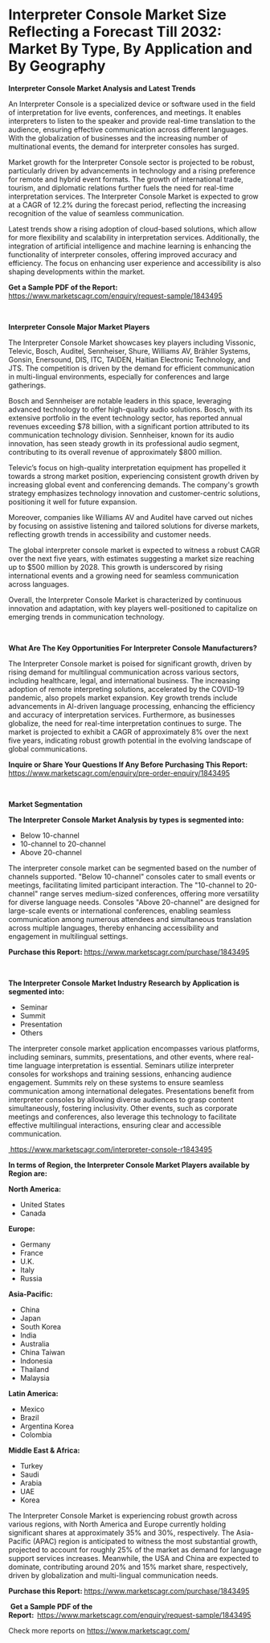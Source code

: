 <p><h1>Interpreter Console Market Size Reflecting a Forecast Till 2032: Market By Type, By Application and By Geography</h1></p><p><strong>Interpreter Console Market Analysis and Latest Trends</strong></p>
<p><p>An Interpreter Console is a specialized device or software used in the field of interpretation for live events, conferences, and meetings. It enables interpreters to listen to the speaker and provide real-time translation to the audience, ensuring effective communication across different languages. With the globalization of businesses and the increasing number of multinational events, the demand for interpreter consoles has surged.</p><p>Market growth for the Interpreter Console sector is projected to be robust, particularly driven by advancements in technology and a rising preference for remote and hybrid event formats. The growth of international trade, tourism, and diplomatic relations further fuels the need for real-time interpretation services. The Interpreter Console Market is expected to grow at a CAGR of 12.2% during the forecast period, reflecting the increasing recognition of the value of seamless communication.</p><p>Latest trends show a rising adoption of cloud-based solutions, which allow for more flexibility and scalability in interpretation services. Additionally, the integration of artificial intelligence and machine learning is enhancing the functionality of interpreter consoles, offering improved accuracy and efficiency. The focus on enhancing user experience and accessibility is also shaping developments within the market.</p></p>
<p><strong>Get a Sample PDF of the Report:&nbsp;</strong> <a href="https://www.marketscagr.com/enquiry/request-sample/1843495?utm_campaign=2454&utm_medium=2&utm_source=Github&utm_content=ia&utm_term=10042025&utm_id=interpreter-console">https://www.marketscagr.com/enquiry/request-sample/1843495</a></p>
<p>&nbsp;</p>
<p><strong>Interpreter Console Major Market Players</strong></p>
<p><p>The Interpreter Console Market showcases key players including Vissonic, Televic, Bosch, Auditel, Sennheiser, Shure, Williams AV, Brähler Systems, Gonsin, Enersound, DIS, ITC, TAIDEN, Haitian Electronic Technology, and JTS. The competition is driven by the demand for efficient communication in multi-lingual environments, especially for conferences and large gatherings.</p><p>Bosch and Sennheiser are notable leaders in this space, leveraging advanced technology to offer high-quality audio solutions. Bosch, with its extensive portfolio in the event technology sector, has reported annual revenues exceeding $78 billion, with a significant portion attributed to its communication technology division. Sennheiser, known for its audio innovation, has seen steady growth in its professional audio segment, contributing to its overall revenue of approximately $800 million.</p><p>Televic’s focus on high-quality interpretation equipment has propelled it towards a strong market position, experiencing consistent growth driven by increasing global event and conferencing demands. The company's growth strategy emphasizes technology innovation and customer-centric solutions, positioning it well for future expansion.</p><p>Moreover, companies like Williams AV and Auditel have carved out niches by focusing on assistive listening and tailored solutions for diverse markets, reflecting growth trends in accessibility and customer needs. </p><p>The global interpreter console market is expected to witness a robust CAGR over the next five years, with estimates suggesting a market size reaching up to $500 million by 2028. This growth is underscored by rising international events and a growing need for seamless communication across languages.</p><p>Overall, the Interpreter Console Market is characterized by continuous innovation and adaptation, with key players well-positioned to capitalize on emerging trends in communication technology.</p></p>
<p>&nbsp;</p>
<p><strong>What Are The Key Opportunities For Interpreter Console Manufacturers?</strong></p>
<p><p>The Interpreter Console market is poised for significant growth, driven by rising demand for multilingual communication across various sectors, including healthcare, legal, and international business. The increasing adoption of remote interpreting solutions, accelerated by the COVID-19 pandemic, also propels market expansion. Key growth trends include advancements in AI-driven language processing, enhancing the efficiency and accuracy of interpretation services. Furthermore, as businesses globalize, the need for real-time interpretation continues to surge. The market is projected to exhibit a CAGR of approximately 8% over the next five years, indicating robust growth potential in the evolving landscape of global communications.</p></p>
<p><strong>Inquire or Share Your Questions If Any Before Purchasing This Report:</strong> <a href="https://www.marketscagr.com/enquiry/pre-order-enquiry/1843495?utm_campaign=2454&utm_medium=2&utm_source=Github&utm_content=ia&utm_term=10042025&utm_id=interpreter-console">https://www.marketscagr.com/enquiry/pre-order-enquiry/1843495</a></p>
<p>&nbsp;</p>
<p><strong>Market Segmentation</strong></p>
<p><strong>The Interpreter Console Market Analysis by types is segmented into:</strong></p>
<p><ul><li>Below 10-channel</li><li>10-channel to 20-channel</li><li>Above 20-channel</li></ul></p>
<p><p>The interpreter console market can be segmented based on the number of channels supported. "Below 10-channel" consoles cater to small events or meetings, facilitating limited participant interaction. The "10-channel to 20-channel" range serves medium-sized conferences, offering more versatility for diverse language needs. Consoles "Above 20-channel" are designed for large-scale events or international conferences, enabling seamless communication among numerous attendees and simultaneous translation across multiple languages, thereby enhancing accessibility and engagement in multilingual settings.</p></p>
<p><strong>Purchase this Report:&nbsp;</strong><a href="https://www.marketscagr.com/purchase/1843495?utm_campaign=2454&utm_medium=2&utm_source=Github&utm_content=ia&utm_term=10042025&utm_id=interpreter-console">https://www.marketscagr.com/purchase/1843495</a></p>
<p>&nbsp;</p>
<p><strong>The Interpreter Console Market Industry Research by Application is segmented into:</strong></p>
<p><ul><li>Seminar</li><li>Summit</li><li>Presentation</li><li>Others</li></ul></p>
<p><p>The interpreter console market application encompasses various platforms, including seminars, summits, presentations, and other events, where real-time language interpretation is essential. Seminars utilize interpreter consoles for workshops and training sessions, enhancing audience engagement. Summits rely on these systems to ensure seamless communication among international delegates. Presentations benefit from interpreter consoles by allowing diverse audiences to grasp content simultaneously, fostering inclusivity. Other events, such as corporate meetings and conferences, also leverage this technology to facilitate effective multilingual interactions, ensuring clear and accessible communication.</p></p>
<p><a href="https://www.marketscagr.com/interpreter-console-r1843495?utm_campaign=2454&utm_medium=2&utm_source=Github&utm_content=ia&utm_term=10042025&utm_id=interpreter-console">&nbsp;https://www.marketscagr.com/interpreter-console-r1843495</a></p>
<p><strong>In terms of Region, the Interpreter Console Market Players available by Region are:</strong></p>
<p>
    <p> <strong> North America: </strong>
        <ul>
            <li>United States</li>
            <li>Canada</li>
        </ul>
        </p> 
    <p> <strong> Europe: </strong>
        <ul>
            <li>Germany</li>
            <li>France</li>
            <li>U.K.</li>
            <li>Italy</li>
            <li>Russia</li>
        </ul>
        </p> 
    <p> <strong> Asia-Pacific: </strong>
        <ul>
            <li>China</li>
            <li>Japan</li>
            <li>South Korea</li>
            <li>India</li>
            <li>Australia</li>
            <li>China Taiwan</li>
            <li>Indonesia</li>
            <li>Thailand</li>
            <li>Malaysia</li>
        </ul>
        </p> 
    <p> <strong> Latin America: </strong>
        <ul>
            <li>Mexico</li>
            <li>Brazil</li>
            <li>Argentina Korea</li>
            <li>Colombia</li>
        </ul>
        </p> 
    <p> <strong> Middle East & Africa: </strong>
        <ul>
            <li>Turkey</li>
            <li>Saudi</li>
            <li>Arabia</li>
            <li>UAE</li>
            <li>Korea</li>
        </ul>
    </p>
    </p>
<p><p>The Interpreter Console Market is experiencing robust growth across various regions, with North America and Europe currently holding significant shares at approximately 35% and 30%, respectively. The Asia-Pacific (APAC) region is anticipated to witness the most substantial growth, projected to account for roughly 25% of the market as demand for language support services increases. Meanwhile, the USA and China are expected to dominate, contributing around 20% and 15% market share, respectively, driven by globalization and multi-lingual communication needs.</p></p>
<p><strong>Purchase this Report: </strong><a href="https://www.marketscagr.com/purchase/1843495?utm_campaign=2454&utm_medium=2&utm_source=Github&utm_content=ia&utm_term=10042025&utm_id=interpreter-console">https://www.marketscagr.com/purchase/1843495</a></p>
<p>&nbsp;<strong>Get a Sample PDF of the Report:&nbsp;&nbsp;</strong><a href="https://www.marketscagr.com/enquiry/request-sample/1843495?utm_campaign=2454&utm_medium=2&utm_source=Github&utm_content=ia&utm_term=10042025&utm_id=interpreter-console">https://www.marketscagr.com/enquiry/request-sample/1843495</a></p>
<p><strong></strong></p>
<p>Check more reports on <a href="https://www.marketscagr.com/?utm_campaign=2454&utm_medium=2&utm_source=Github&utm_content=ia&utm_term=10042025&utm_id=interpreter-console">https://www.marketscagr.com/</a></p>